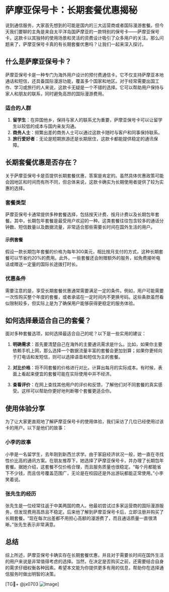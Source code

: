 # 萨摩亚保号卡：长期套餐优惠揭秘

说到通信服务，大家首先想到的可能是国内的三大运营商或者国际漫游套餐。但今天我们要聊的主角是来自太平洋岛国萨摩亚的一款特别的保号卡——萨摩亚保号卡。这款卡以其独特的使用场景和灵活的资费设计吸引了众多用户的关注。那么问题来了，萨摩亚保号卡真的有长期套餐优惠吗？让我们一起来深入探讨。

## 什么是萨摩亚保号卡？

萨摩亚保号卡是一种专门为海外用户设计的预付费通信卡。它不仅支持萨摩亚本地通话和短信，还具备国际漫游功能，覆盖多个国家和地区。对于经常需要出国工作、学习或旅行的人来说，这款卡无疑是一个不错的选择。它可以帮助用户保持与家人和朋友的联系，同时避免高昂的国际漫游费用。

### 适合的人群

1. **留学生**：在异国他乡，保持与家人的联系尤为重要，萨摩亚保号卡可以让留学生以较低的成本与国内亲友沟通。
2. **商务人士**：频繁出差的商务人士可以通过这款卡随时与客户和同事保持联系。
3. **旅行爱好者**：无论是短期旅游还是长期居住，这款卡都能提供稳定的通讯保障。

## 长期套餐优惠是否存在？

关于萨摩亚保号卡是否提供长期套餐优惠，答案是肯定的。虽然具体优惠政策可能会因地区和时间而有所不同，但总体来说，这款卡确实为长期使用者提供了较为实惠的选择。

### 套餐类型

萨摩亚保号卡通常提供多种套餐选择，包括按天计费、按月计费以及长期包年套餐。其中，长期包年套餐是最受用户欢迎的一种。这类套餐往往包含较多的通话分钟数、短信数量以及数据流量，非常适合那些需要长时间在国外生活的用户。

#### 示例套餐

假设一款长期包年套餐的价格为每年300美元，相比按月支付的方式，这种长期套餐可以节省约20%的费用。此外，一些套餐还会附赠额外的服务，如免费接听电话或赠送一定量的国际长途拨打时长。

### 优惠条件

需要注意的是，享受长期套餐优惠通常需要满足一定的条件。例如，用户可能需要一次性购买整个年度的套餐，或者承诺在一定时间内不更换号码。这些条款虽然看似限制较多，但实际上是为了确保用户能够获得更稳定的服务体验。

## 如何选择最适合自己的套餐？

面对多种套餐选项，如何选择最适合自己的呢？以下是一些实用的建议：

1. **明确需求**：首先要清楚自己在海外的主要通讯需求是什么。比如，如果你主要依赖手机上网，那么选择一个数据流量丰富的套餐会更加划算；如果你更倾向于打电话和发短信，则可以选择语音和短信为主的套餐。
   
2. **对比价格**：将不同套餐的价格进行对比，计算出每月的实际成本。有时候，表面上看起来便宜的套餐可能在实际使用中并不经济。

3. **查看评价**：在网上查找其他用户的评价和反馈，了解他们对不同套餐的真实感受。这样可以帮助你更好地判断哪个套餐更适合你。

## 使用体验分享

为了让大家更直观地了解萨摩亚保号卡的使用体验，我们采访了几位已经使用过该卡的用户。以下是他们的故事：

### 小李的故事

小李是一名留学生，去年刚到新西兰求学。由于家庭经济状况一般，她一直在寻找性价比高的通讯方案。在朋友推荐下，她选择了萨摩亚保号卡，并办理了长期包年套餐。据她介绍，这套餐不仅价格合理，而且服务质量也很稳定。“每个月都能省下不少钱，而且信号覆盖范围广，无论是在校园还是外出游玩都能正常使用。”小李笑着说。

### 张先生的经历

张先生是一位经常往返于中美两国的商人。他最初尝试过多家运营商的国际漫游服务，但发现费用高昂且不稳定。后来他了解到萨摩亚保号卡后，立即注册并购买了长期套餐。“现在每次出差都不用担心高额的漫游费了，而且通话质量一直很清晰。”张先生表示非常满意。

## 总结

综上所述，萨摩亚保号卡确实存在长期套餐优惠，并且对于需要长时间在国外生活的用户来说是非常值得考虑的选择。当然，在决定是否购买之前，还需要结合自身的需求仔细权衡各种因素。希望本文能为你提供更多有用的信息，帮助你在选择通信服务时做出明智的决策。

[TG💪+ @jx0703 ![Image](https://github.com/user-attachments/assets/dbca1d08-cadb-493c-b0ec-ad6f7a83f270)]